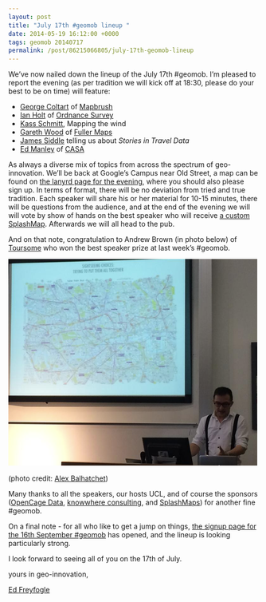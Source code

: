 ```yaml
--- 
layout: post
title: "July 17th #geomob lineup "
date: 2014-05-19 16:12:00 +0000
tags: geomob 20140717
permalink: /post/86215066805/july-17th-geomob-lineup
---
```

We’ve now nailed down the lineup of the July 17th #geomob. I’m pleased to report the evening (as per tradition we will kick off at 18:30, please do your best to be on time) will feature:

*   <span>[George Coltart](https://twitter.com/georgecoltart) of [Mapbrush](http://www.mapbrush.com/)</span>
*   <span>[Ian Holt](https://twitter.com/IanHolt) of [Ordnance Survey](http://www.ordnancesurvey.co.uk/)</span>
*   <span>[Kass Schmitt](https://twitter.com/kassschmitt), Mapping the wind</span>
*   <span>[Gareth Wood](https://twitter.com/GarethJWood) of [Fuller Maps](http://www.fullermaps.com/)</span>
*   <span>[James Siddle](https://twitter.com/jamessiddle) telling us about _Stories in Travel Data_</span>
*   <span>[Ed Manley](https://twitter.com/edthink) of [CASA](http://www.bartlett.ucl.ac.uk/casa)</span>

As always a diverse mix of topics from across the spectrum of geo-innovation. We’ll be back at Google’s Campus near Old Street, a map can be found on [the lanyrd page for the evening](http://lanyrd.com/2014/geomob-july/), where you should also please sign up. In terms of format, there will be no deviation from tried and true tradition. Each speaker will share his or her material for 10-15 minutes, there will be questions from the audience, and at the end of the evening we will will vote by show of hands on the best speaker who will receive [a custom SplashMap](http://www.splashmaps.net/shop/make-map/). Afterwards we will all head to the pub. 

And on that note, congratulation to Andrew Brown (in photo below) of [Toursome](http://tourso.me/) who won the best speaker prize at last week’s #geomob. 

![image](/images/tumblr_inline_n5tu20r6qf1rgtjbv.png)

(photo credit: [Alex Balhatchet](https://twitter.com/kaokun)) 

Many thanks to all the speakers, our hosts UCL, and of course the sponsors ([OpenCage Data](http://www.opencagedata.com/), [knowwhere consulting](http://knowwhereconsulting.co.uk/), and [SplashMaps](http://www.splashmaps.net/)) for another fine #geomob. 

On a final note - for all who like to get a jump on things, [the signup page for the 16th September #geomob](http://lanyrd.com/2014/geomob-september/) has opened, and the lineup is looking particularly strong. 

I look forward to seeing all of you on the 17th of July. 

yours in geo-innovation,

[Ed Freyfogle](https://twitter.com/freyfogle)